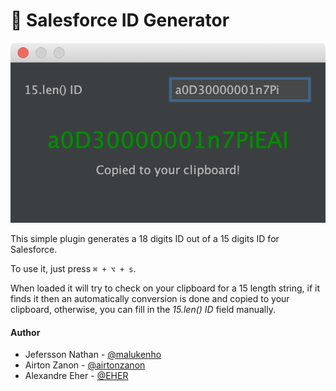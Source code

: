 🌭 Salesforce ID Generator
==========================

![Conversion Example](./screen.png)

This simple plugin generates a 18 digits ID out of a 15 digits ID for Salesforce.

To use it, just press `⌘ + ⌥ + s`.

When loaded it will try to check on your clipboard for a 15 length string, if
it finds it then an automatically conversion is done and copied to your clipboard,
otherwise, you can fill in the _15.len() ID_ field manually.

#### Author

- Jefersson Nathan - [@malukenho](http://github.com/malukenho)
- Airton Zanon - [@airtonzanon](http://github.com/airtonzanon)
- Alexandre Eher - [@EHER](http://github.com/EHER)
